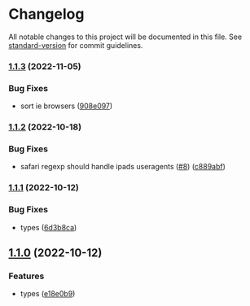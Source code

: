 # Changelog

All notable changes to this project will be documented in this file. See [standard-version](https://github.com/conventional-changelog/standard-version) for commit guidelines.

### [1.1.3](https://github.com/TrigenSoftware/ua-regexes-lite/compare/v1.1.2...v1.1.3) (2022-11-05)


### Bug Fixes

* sort ie browsers ([908e097](https://github.com/TrigenSoftware/ua-regexes-lite/commit/908e097dc2467f045d0b40eb4f94b12689dd4d44))

### [1.1.2](https://github.com/TrigenSoftware/ua-regexes-lite/compare/v1.1.1...v1.1.2) (2022-10-18)


### Bug Fixes

* safari regexp should handle ipads useragents ([#8](https://github.com/TrigenSoftware/ua-regexes-lite/issues/8)) ([c889abf](https://github.com/TrigenSoftware/ua-regexes-lite/commit/c889abf67eb31ec35a36b7fcffc683694560d497))

### [1.1.1](https://github.com/TrigenSoftware/ua-regexes-lite/compare/v1.1.0...v1.1.1) (2022-10-12)


### Bug Fixes

* types ([6d3b8ca](https://github.com/TrigenSoftware/ua-regexes-lite/commit/6d3b8ca4aaed215c453ea62bf199c3ff1e91b2c1))

## [1.1.0](https://github.com/TrigenSoftware/ua-regexes-lite/compare/v1.0.0...v1.1.0) (2022-10-12)


### Features

* types ([e18e0b9](https://github.com/TrigenSoftware/ua-regexes-lite/commit/e18e0b999c5fb269bad688c912e0e0b505e6cfa9))
